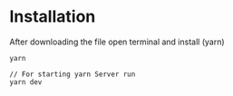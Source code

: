 # Installation

After downloading the file open terminal and install (yarn)

```
yarn
```

```
// For starting yarn Server run
yarn dev

